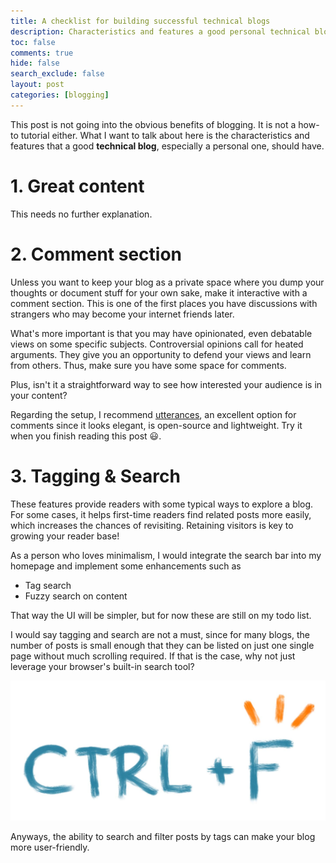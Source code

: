 ```yaml
---
title: A checklist for building successful technical blogs
description: Characteristics and features a good personal technical blog should have
toc: false
comments: true
hide: false
search_exclude: false
layout: post
categories: [blogging]
---
```



This post is not going into the obvious benefits of blogging. It is not a how-to tutorial either. What I want to talk about here is the characteristics and features that a good **technical blog**, especially a personal one, should have.


# 1. Great content

This needs no further explanation.

# 2. Comment section

Unless you want to keep your blog as a private space where you dump your thoughts or document stuff for your own sake, make it interactive with a comment section. This is one of the first places you have discussions with strangers who may become your internet friends later.

What's more important is that you may have opinionated, even debatable views on some specific subjects. Controversial opinions call for heated arguments. They give you an opportunity to defend your views and learn from others. Thus, make sure you have some space for comments.

Plus, isn't it a straightforward way to see how interested your audience is in your content?

Regarding the setup, I recommend [utterances](https://github.com/utterance/utterances), an excellent option for comments since it looks elegant, is open-source and lightweight. Try it when you finish reading this post :smiley:.

# 3. Tagging & Search

These features provide readers with some typical ways to explore a blog. For some cases, it helps first-time readers find related posts more easily, which increases the chances of revisiting. Retaining visitors is key to growing your reader base!

As a person who loves minimalism, I would integrate the search bar into my homepage and implement some enhancements such as

  * Tag search
  * Fuzzy search on content

That way the UI will be simpler, but for now these are still on my todo list.

I would say tagging and search are not a must, since for many blogs, the number of posts is small enough that they can be listed on just one single page without much scrolling required. If that is the case, why not just leverage your browser's built-in search tool?

![Ctrl + F](/images/illustrations/ctrlf.png)

Anyways, the ability to search and filter posts by tags can make your blog more user-friendly.
